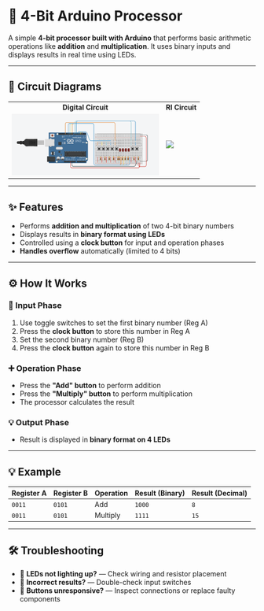# 🧠 4-Bit Arduino Processor

A simple **4-bit processor built with Arduino** that performs basic arithmetic operations like **addition** and **multiplication**. It uses binary inputs and displays results in real time using LEDs.

---

## 📸 Circuit Diagrams

<table>
  <tr>
    <td align="center"><b>Digital Circuit</b></td>
    <td align="center"><b>RI Circuit</b></td>
  </tr>
  <tr>
    <td><img src="Arduino-circuit.png" width="300"/></td>
    <td><img src="Rl-circuit.png" width="300"/></td>
  </tr>
</table>

---

## ✨ Features

- Performs **addition and multiplication** of two 4-bit binary numbers  
- Displays results in **binary format using LEDs**  
- Controlled using a **clock button** for input and operation phases  
- **Handles overflow** automatically (limited to 4 bits)

---

## ⚙️ How It Works

### 🔢 Input Phase
1. Use toggle switches to set the first binary number (Reg A)
2. Press the **clock button** to store this number in Reg A
3. Set the second binary number (Reg B)
4. Press the **clock button** again to store this number in Reg B

### ➕ Operation Phase
- Press the **"Add" button** to perform addition  
- Press the **"Multiply" button** to perform multiplication  
- The processor calculates the result

### 💡 Output Phase
- Result is displayed in **binary format on 4 LEDs**

---

## 💡 Example

| Register A | Register B | Operation | Result (Binary) | Result (Decimal) |
|------------|------------|-----------|------------------|------------------|
| `0011`     | `0101`     | Add       | `1000`           | `8`              |
| `0011`     | `0101`     | Multiply  | `1111`           | `15`             |

---

## 🛠 Troubleshooting

- 🔌 **LEDs not lighting up?** — Check wiring and resistor placement  
- 🔁 **Incorrect results?** — Double-check input switches  
- 🔘 **Buttons unresponsive?** — Inspect connections or replace faulty components